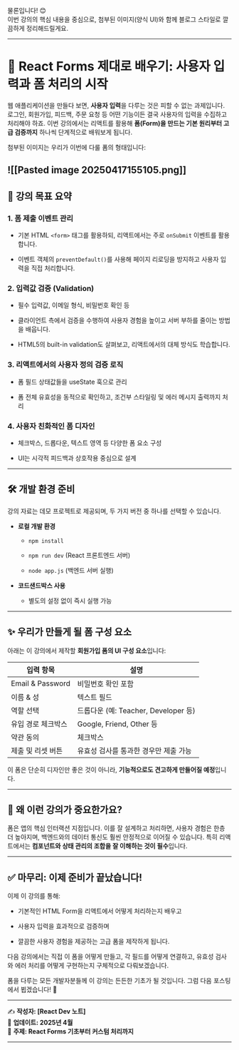물론입니다! 😊  
이번 강의의 핵심 내용을 중심으로, 첨부된 이미지(양식 UI)와 함께 블로그 스타일로 깔끔하게 정리해드릴게요.

---

# 🚀 React Forms 제대로 배우기: 사용자 입력과 폼 처리의 시작

웹 애플리케이션을 만들다 보면, **사용자 입력**을 다루는 것은 피할 수 없는 과제입니다. 로그인, 회원가입, 피드백, 주문 요청 등 어떤 기능이든 결국 사용자의 입력을 수집하고 처리해야 하죠. 이번 강의에서는 리액트를 활용해 **폼(Form)을 만드는 기본 원리부터 고급 검증까지** 하나씩 단계적으로 배워보게 됩니다.

첨부된 이미지는 우리가 이번에 다룰 폼의 형태입니다:

![[Pasted image 20250417155105.png]]
---

## 📌 강의 목표 요약

### 1. **폼 제출 이벤트 관리**

- 기본 HTML `<form>` 태그를 활용하되, 리액트에서는 주로 `onSubmit` 이벤트를 활용합니다.
    
- 이벤트 객체의 `preventDefault()`를 사용해 페이지 리로딩을 방지하고 사용자 입력을 직접 처리합니다.
    

### 2. **입력값 검증 (Validation)**

- 필수 입력값, 이메일 형식, 비밀번호 확인 등
    
- 클라이언트 측에서 검증을 수행하여 사용자 경험을 높이고 서버 부하를 줄이는 방법을 배웁니다.
    
- HTML5의 built-in validation도 살펴보고, 리액트에서의 대체 방식도 학습합니다.
    

### 3. **리액트에서의 사용자 정의 검증 로직**

- 폼 필드 상태값들을 useState 훅으로 관리
    
- 폼 전체 유효성을 동적으로 확인하고, 조건부 스타일링 및 에러 메시지 출력까지 처리
    

### 4. **사용자 친화적인 폼 디자인**

- 체크박스, 드롭다운, 텍스트 영역 등 다양한 폼 요소 구성
    
- UI는 시각적 피드백과 상호작용 중심으로 설계
    

---

## 🛠️ 개발 환경 준비

강의 자료는 데모 프로젝트로 제공되며, 두 가지 버전 중 하나를 선택할 수 있습니다.

- **로컬 개발 환경**
    
    - `npm install`
        
    - `npm run dev` (React 프론트엔드 서버)
        
    - `node app.js` (백엔드 서버 실행)
        
- **코드샌드박스 사용**
    
    - 별도의 설정 없이 즉시 실행 가능
        

---

## ✨ 우리가 만들게 될 폼 구성 요소

아래는 이 강의에서 제작할 **회원가입 폼의 UI 구성 요소**입니다:

|입력 항목|설명|
|---|---|
|Email & Password|비밀번호 확인 포함|
|이름 & 성|텍스트 필드|
|역할 선택|드롭다운 (예: Teacher, Developer 등)|
|유입 경로 체크박스|Google, Friend, Other 등|
|약관 동의|체크박스|
|제출 및 리셋 버튼|유효성 검사를 통과한 경우만 제출 가능|

이 폼은 단순히 디자인만 좋은 것이 아니라, **기능적으로도 견고하게 만들어질 예정**입니다.

---

## 🤔 왜 이런 강의가 중요한가요?

폼은 앱의 핵심 인터랙션 지점입니다. 이를 잘 설계하고 처리하면, 사용자 경험은 한층 더 높아지며, 백엔드와의 데이터 통신도 훨씬 안정적으로 이어질 수 있습니다. 특히 리액트에서는 **컴포넌트와 상태 관리의 조합을 잘 이해하는 것이 필수**입니다.

---

## ✅ 마무리: 이제 준비가 끝났습니다!

이제 이 강의를 통해:

- 기본적인 HTML Form을 리액트에서 어떻게 처리하는지 배우고
    
- 사용자 입력을 효과적으로 검증하며
    
- 깔끔한 사용자 경험을 제공하는 고급 폼을 제작하게 됩니다.
    

다음 강의에서는 직접 이 폼을 어떻게 만들고, 각 필드를 어떻게 연결하고, 유효성 검사와 에러 처리를 어떻게 구현하는지 구체적으로 다뤄보겠습니다.

폼을 다루는 모든 개발자분들께 이 강의는 든든한 기초가 될 것입니다. 그럼 다음 포스팅에서 뵙겠습니다! 🙌

---

✍️ **작성자: [React Dev 노트]**  
📅 **업데이트: 2025년 4월**  
🧠 **주제: React Forms 기초부터 커스텀 처리까지**

---